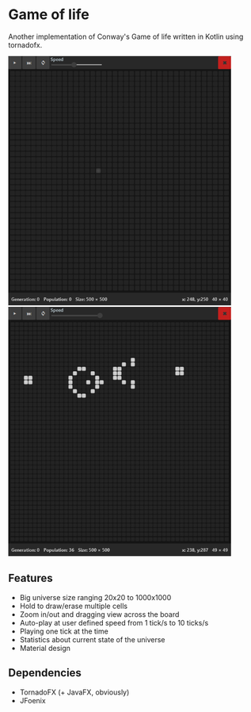 # Game of life

Another implementation of Conway's Game of life written in Kotlin using tornadofx.

<p float="middle">
<img src="images/basic.gif" width="450" height="503"/>
<img src="images/dragging.gif" width="450" height="503"/>
</p>

## Features

* Big universe size ranging 20x20 to 1000x1000
* Hold to draw/erase multiple cells
* Zoom in/out and dragging view across the board
* Auto-play at user defined speed from 1 tick/s to 10 ticks/s
* Playing one tick at the time
* Statistics about current state of the universe
* Material design

## Dependencies

* TornadoFX (+ JavaFX, obviously)
* JFoenix
